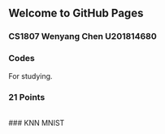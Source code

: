 ## Welcome to GitHub Pages
### CS1807 Wenyang Chen U201814680
### Codes

For studying.

### 21 Points
<table border="0">
  <tr>
    <a href="/21points"></a>
  </tr>
</table>
### KNN MNIST
